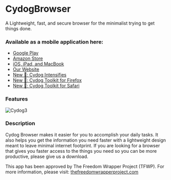 # CydogBrowser
A Lightweight, fast, and secure browser for the minimalist trying to get things done.

### Available as a mobile application here:

- [Google Play](https://play.google.com/store/apps/details?id=com.matthewbenchimol.cydogbrowser)
- [Amazon Store](https://www.amazon.com/Curated-News-Cydog-Browser/dp/B091G1XPBW/ref=sr_1_1?dchild=1&keywords=Cydog+browser&qid=1618622687&s=mobile-apps&sr=1-1)
- [iOS, iPad, and MacBook](https://apps.apple.com/us/app/cydog-browser/id1563014942?mt=12)
- [Our Website](https://cydogbrowser.com)
- [New 🚀: Cydog Intensifies](https://cydogbrowser.com/CydogIntensifies.html)
- [New 🚀: Cydog Toolkit for Firefox](https://addons.mozilla.org/en-US/firefox/addon/cydog-toolkit/)
- [New 🚀: Cydog Toolkit for Safari](https://apps.apple.com/us/app/cydog-toolkit/id1564679714?mt=12)

### Features

![Cydog3](https://play-lh.googleusercontent.com/YwzVOVN-hRSlqEAvDo5lCJnAh5x0lbEbWIuVsHGm9BQD7rBJyEBkG5zBLou32CyZKA=w1366-h590)

### Description

Cydog Browser makes it easier for you to accomplish your daily tasks. It also helps you get the information you need faster with a lightweight design meant to leave minimal internet footprint. If you are looking for a browser that gives you faster access to the things you need so you can be more productive, please give us a download.

This app has been approved by The Freedom Wrapper Project (TFWP). For more information, please visit: [thefreedomwrapperproject.com](https://thefreedomwrapperproject.com)
